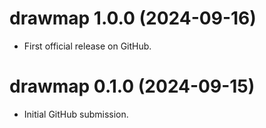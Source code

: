 # drawmap 1.0.0 (2024-09-16)

* First official release on GitHub.

# drawmap 0.1.0 (2024-09-15)

* Initial GitHub submission.
